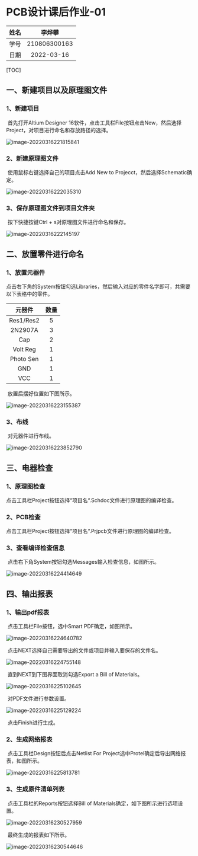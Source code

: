 # PCB设计课后作业-01

| 姓名 |    李烨攀    |
| :--: | :----------: |
| 学号 | 210806300163 |
| 日期 |  2022-03-16  |

[TOC]

## 一、新建项目以及原理图文件

### 1、新建项目		

​		首先打开Altium Designer 16软件，点击工具栏File按钮点击New，然后选择Project，对项目进行命名和存放路径的选择。

![image-20220316221815841](C:\Users\lyp\AppData\Roaming\Typora\typora-user-images\image-20220316221815841.png)

### 2、新建原理图文件

​		使用鼠标右键选择自己的项目点击Add New to Projecct，然后选择Schematic确定。

![image-20220316222035310](C:\Users\lyp\AppData\Roaming\Typora\typora-user-images\image-20220316222035310.png)

### 3、保存原理图文件到项目文件夹

​		按下快捷按键Ctrl + s对原理图文件进行命名和保存。

![image-20220316222145197](C:\Users\lyp\AppData\Roaming\Typora\typora-user-images\image-20220316222145197.png)

## 二、放置零件进行命名

### 1、放置元器件		

​		点击右下角的System按钮勾选Libraries，然后输入对应的零件名字即可，共需要以下表格中的零件。

|  元器件   | 数量 |
| :-------: | :--: |
| Res1/Res2 |  5   |
|  2N2907A  |  3   |
|    Cap    |  2   |
| Volt Reg  |  1   |
| Photo Sen |  1   |
|    GND    |  1   |
|    VCC    |  1   |

​		放置后摆好位置如下图所示。

![image-20220316223155387](C:\Users\lyp\AppData\Roaming\Typora\typora-user-images\image-20220316223155387.png)

### 3、布线

​		对元器件进行布线。

![image-20220316223852790](C:\Users\lyp\AppData\Roaming\Typora\typora-user-images\image-20220316223852790.png)

## 三、电器检查

### 1、原理图检查

​		点击工具栏Project按钮选择“项目名“.Schdoc文件进行原理图的编译检查。

### 2、PCB检查

​		点击工具栏Project按钮选择“项目名“.Prjpcb文件进行原理图的编译检查。

### 3、查看编译检查信息

​		点击右下角System按钮勾选Messages输入检查信息，如图所示。

![image-20220316224414649](C:\Users\lyp\AppData\Roaming\Typora\typora-user-images\image-20220316224414649.png)

## 四、输出报表

### 1、输出pdf报表

​		点击工具栏File按钮，选中Smart PDF确定，如图所示。

![image-20220316224640782](C:\Users\lyp\AppData\Roaming\Typora\typora-user-images\image-20220316224640782.png)	

​		点击NEXT选择自己需要导出的文件或项目并输入要保存的文件名。

![image-20220316224755148](C:\Users\lyp\AppData\Roaming\Typora\typora-user-images\image-20220316224755148.png)

​		直到NEXT到下图界面取消勾选Export a Bill of Materials。

![image-20220316225102645](C:\Users\lyp\AppData\Roaming\Typora\typora-user-images\image-20220316225102645.png)

​		对PDF文件进行参数设置。

![image-20220316225129224](C:\Users\lyp\AppData\Roaming\Typora\typora-user-images\image-20220316225129224.png)

​		点击Finish进行生成。

### 2、生成网络报表

​	点击工具栏Design按钮后点击Netlist For Project选中Protel确定后导出网络报表，如图所示。

![image-20220316225813781](C:\Users\lyp\AppData\Roaming\Typora\typora-user-images\image-20220316225813781.png)

### 3、生成原件清单列表

​		点击工具栏的Reports按钮选择Bill of Materials确定，如下图所示进行选项设置。

![image-20220316230527959](C:\Users\lyp\AppData\Roaming\Typora\typora-user-images\image-20220316230527959.png)

​		最终生成的报表如下所示。

![image-20220316230544646](C:\Users\lyp\AppData\Roaming\Typora\typora-user-images\image-20220316230544646.png)
